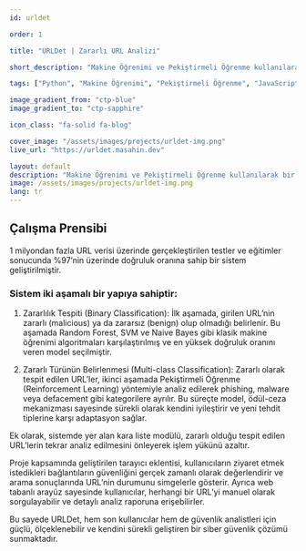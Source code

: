 ```yaml
---
id: urldet 

order: 1

title: "URLDet | Zararlı URL Analizi"

short_description: "Makine Öğrenimi ve Pekiştirmeli Öğrenme kullanılarak bir tarayıcı eklentisi ve web adresi üzerinden sorgulama ekranı uygulaması."

tags: ["Python", "Makine Öğrenimi", "Pekiştirmeli Öğrenme", "JavaScript", "React JS"]

image_gradient_from: "ctp-blue"
image_gradient_to: "ctp-sapphire"

icon_class: "fa-solid fa-blog"

cover_image: "/assets/images/projects/urldet-img.png"
live_url: "https://urldet.masahin.dev"

layout: default
description: "Makine Öğrenimi ve Pekiştirmeli Öğrenme kullanılarak bir tarayıcı eklentisi ve web adresi üzerinden sorgulama ekranı uygulaması."
image: /assets/images/projects/urldet-img.png
lang: tr
---
```


## Çalışma Prensibi

1 milyondan fazla URL verisi üzerinde gerçekleştirilen testler ve eğitimler sonucunda %97’nin üzerinde doğruluk oranına sahip bir sistem geliştirilmiştir. 

### Sistem iki aşamalı bir yapıya sahiptir:

1. Zararlılık Tespiti (Binary Classification):
İlk aşamada, girilen URL’nin zararlı (malicious) ya da zararsız (benign) olup olmadığı belirlenir. Bu aşamada Random Forest, SVM ve Naive Bayes gibi klasik makine öğrenimi algoritmaları karşılaştırılmış ve en yüksek doğruluk oranını veren model seçilmiştir.

2. Zararlı Türünün Belirlenmesi (Multi-class Classification):
Zararlı olarak tespit edilen URL’ler, ikinci aşamada Pekiştirmeli Öğrenme (Reinforcement Learning) yöntemiyle analiz edilerek phishing, malware veya defacement gibi kategorilere ayrılır. Bu süreçte model, ödül-ceza mekanizması sayesinde sürekli olarak kendini iyileştirir ve yeni tehdit tiplerine karşı adaptasyon sağlar.

Ek olarak, sistemde yer alan kara liste modülü, zararlı olduğu tespit edilen URL’lerin tekrar analiz edilmesini önleyerek işlem yükünü azaltır.

Proje kapsamında geliştirilen tarayıcı eklentisi, kullanıcıların ziyaret etmek istedikleri bağlantıların güvenliğini gerçek zamanlı olarak değerlendirir ve arama sonuçlarında URL’nin durumunu simgelerle gösterir. Ayrıca web tabanlı arayüz sayesinde kullanıcılar, herhangi bir URL’yi manuel olarak sorgulayabilir ve detaylı analiz raporuna erişebilirler.

Bu sayede URLDet, hem son kullanıcılar hem de güvenlik analistleri için güçlü, ölçeklenebilir ve kendini sürekli geliştiren bir siber güvenlik çözümü sunmaktadır.